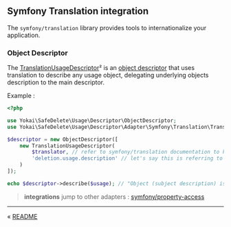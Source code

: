 Symfony Translation integration
-----------------------------------

The `symfony/translation` library provides tools to internationalize your application.


### Object Descriptor

The [TranslationUsageDescriptor](../../src/Usage/Descriptor/Adapter/Symfony/Translation/TranslationUsageDescriptor.php)²
is an [object descriptor](../components/object-descriptor.md) 
that uses translation to describe any usage object, 
delegating underlying objects description to the main descriptor.

Example : 

```php
<?php

use Yokai\SafeDelete\Usage\Descriptor\ObjectDescriptor;
use Yokai\SafeDelete\Usage\Descriptor\Adapter\Symfony\Translation\TranslationUsageDescriptor;

$descriptor = new ObjectDescriptor([
    new TranslationUsageDescriptor(
        $translator, // refer to symfony/translation documentation to know how to create a translator instance
        'deletion.usage.description' // let's say this is referring to "Object %subject% is used by %related%."
    )
]);

echo $descriptor->describe($usage); // "Object (subject description) is used by (related description)"
```

> **integrations** jump to other adapters :
> [symfony/property-access](../integration/symfony-property-access.md)



---

« [README](../../README.md)
